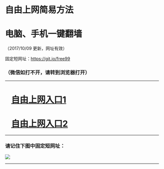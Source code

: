 ﻿# 自由上网简易方法

# 电脑、手机一键翻墙

（2017/10/09 更新，网址有效）

固定短网址：https://git.io/free99

### （微信如打不开，请转到浏览器打开）


***





# &nbsp;&nbsp; <a href="http://ft31313273.fwq-tz-1001.info/fwqtz01.html?t=10090012355 " target="_blank">自由上网入口1</a>
# &nbsp;&nbsp; <a href="http://ft734319857.fwq-tz-1002.info/fwqtz02.html?t=10090015634 " target="_blank">自由上网入口2</a>
***

### 请记住下图中固定短网址：

<img src="https://s3-us-west-2.amazonaws.com/fwq-1001/yjfq-20170905okok.png" /> 


***


